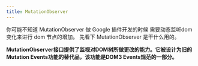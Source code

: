 ```yaml
---
title: MutationObserver
---
```


你可能不知道 MutationObserver
做 Google 插件开发的时候 需要动态监听dom 变化来进行 dom 节点的增加。
先看下 MutationObserver 是干什么用的。

**MutationObserver接口提供了监视对DOM树所做更改的能力。它被设计为旧的Mutation Events功能的替代品，该功能是DOM3 Events规范的一部分。**